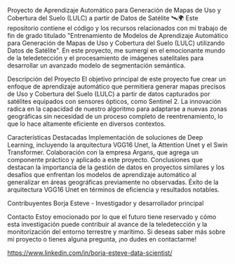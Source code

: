 Proyecto de Aprendizaje Automático para Generación de Mapas de Uso y Cobertura del Suelo (LULC) a partir de Datos de Satélite 🛰️🌍
Este repositorio contiene el código y los recursos relacionados con mi trabajo de fin de grado titulado "Entrenamiento de Modelos de Aprendizaje Automático para Generación de Mapas de Uso y Cobertura del Suelo (LULC) utilizando Datos de Satélite". En este proyecto, me sumergí en el emocionante mundo de la teledetección y el procesamiento de imágenes satelitales para desarrollar un avanzado modelo de segmentación semántica.

Descripción del Proyecto
El objetivo principal de este proyecto fue crear un enfoque de aprendizaje automático que permitiera generar mapas precisos de Uso y Cobertura del Suelo (LULC) a partir de datos capturados por satélites equipados con sensores ópticos, como Sentinel 2. La innovación radica en la capacidad de nuestro algoritmo para adaptarse a nuevas zonas geográficas sin necesidad de un proceso completo de reentrenamiento, lo que lo hace altamente eficiente en diversos contextos.

Características Destacadas
Implementación de soluciones de Deep Learning, incluyendo la arquitectura VGG16 Unet, la Attention Unet y el Swin Transformer.
Colaboración con la empresa Argans, que agrega un componente práctico y aplicado a este proyecto.
Conclusiones que destacan la importancia de la gestión de datos en proyectos similares y los desafíos que enfrentan los modelos de aprendizaje automático al generalizar en áreas geográficas previamente no observadas.
Éxito de la arquitectura VGG16 Unet en términos de eficiencia y resultados notables.

Contribuyentes
Borja Esteve - Investigador y desarrollador principal

Contacto
Estoy emocionado por lo que el futuro tiene reservado y cómo esta investigación puede contribuir al avance de la teledetección y la monitorización del entorno terrestre y marítimo. Si deseas saber más sobre mi proyecto o tienes alguna pregunta, ¡no dudes en contactarme!

https://www.linkedin.com/in/borja-esteve-data-scientist/
